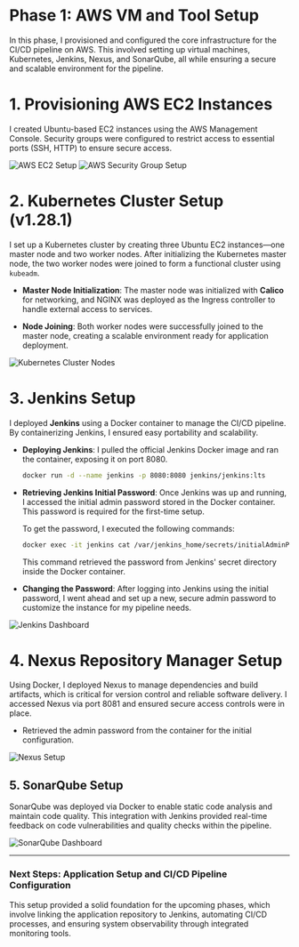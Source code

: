 # Phase 1: AWS VM and Tool Setup

In this phase, I provisioned and configured the core infrastructure for the CI/CD pipeline on AWS. This involved setting up virtual machines, Kubernetes, Jenkins, Nexus, and SonarQube, all while ensuring a secure and scalable environment for the pipeline.

# 1. Provisioning AWS EC2 Instances
I created Ubuntu-based EC2 instances using the AWS Management Console. Security groups were configured to restrict access to essential ports (SSH, HTTP) to ensure secure access.

![AWS EC2 Setup](<img width="1434" alt="Screenshot 2024-10-23 at 9 18 31 PM" src="https://github.com/user-attachments/assets/7721b66a-a269-4aef-80b7-4195b0e08e6e">
)
![AWS Security Group Setup](<img width="1081" alt="Screenshot 2024-10-23 at 9 04 45 PM" src="https://github.com/user-attachments/assets/8d1defd5-e620-42f9-87a7-fb6306365e1c">
)

# 2. Kubernetes Cluster Setup (v1.28.1)
I set up a Kubernetes cluster by creating three Ubuntu EC2 instances—one master node and two worker nodes. After initializing the Kubernetes master node, the two worker nodes were joined to form a functional cluster using `kubeadm`.

- **Master Node Initialization**: The master node was initialized with **Calico** for networking, and NGINX was deployed as the Ingress controller to handle external access to services.

- **Node Joining**: Both worker nodes were successfully joined to the master node, creating a scalable environment ready for application deployment.

![Kubernetes Cluster Nodes](<img width="559" alt="Screenshot 2024-10-23 at 9 22 35 PM" src="https://github.com/user-attachments/assets/8604ead3-f2cd-4b2b-b57c-f18cc52be23a">
)


# 3. Jenkins Setup
I deployed **Jenkins** using a Docker container to manage the CI/CD pipeline. By containerizing Jenkins, I ensured easy portability and scalability.

- **Deploying Jenkins**: I pulled the official Jenkins Docker image and ran the container, exposing it on port 8080.

    ```bash
    docker run -d --name jenkins -p 8080:8080 jenkins/jenkins:lts
    ```

- **Retrieving Jenkins Initial Password**: Once Jenkins was up and running, I accessed the initial admin password stored in the Docker container. This password is required for the first-time setup.

    To get the password, I executed the following commands:
    
    ```bash
    docker exec -it jenkins cat /var/jenkins_home/secrets/initialAdminPassword
    ```

    This command retrieved the password from Jenkins' secret directory inside the Docker container.

- **Changing the Password**: After logging into Jenkins using the initial password, I went ahead and set up a new, secure admin password to customize the instance for my pipeline needs.

![Jenkins Dashboard](<img width="1437" alt="Screenshot 2024-10-23 at 9 27 43 PM" src="https://github.com/user-attachments/assets/9c96708f-d740-40ac-931d-b907606bc97e">
)

# 4. Nexus Repository Manager Setup
Using Docker, I deployed Nexus to manage dependencies and build artifacts, which is critical for version control and reliable software delivery. I accessed Nexus via port 8081 and ensured secure access controls were in place.
- Retrieved the admin password from the container for the initial configuration.

![Nexus Setup](<img width="1440" alt="Screenshot 2024-10-23 at 9 32 33 PM" src="https://github.com/user-attachments/assets/11a157f7-092f-4695-a993-c2b1a49dbc86">
)

## 5. SonarQube Setup
SonarQube was deployed via Docker to enable static code analysis and maintain code quality. This integration with Jenkins provided real-time feedback on code vulnerabilities and quality checks within the pipeline.

![SonarQube Dashboard](<img width="1435" alt="Screenshot 2024-10-23 at 9 33 44 PM" src="https://github.com/user-attachments/assets/99d5b5b3-14ba-4782-a3ab-92bd4aeaf05a">
)

---

### Next Steps: Application Setup and CI/CD Pipeline Configuration

This setup provided a solid foundation for the upcoming phases, which involve linking the application repository to Jenkins, automating CI/CD processes, and ensuring system observability through integrated monitoring tools.
